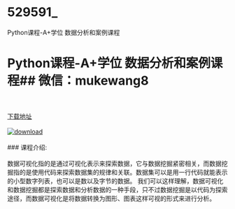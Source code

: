 # 529591_
Python课程-A+学位 数据分析和案例课程
# Python课程-A+学位 数据分析和案例课程## 微信：mukewang8
<br/></br>[下载地址](http://www.36tz.cn/article/529591 "下载地址")
<br/></br>[![download](http://36tz.cn/muke_img/2019_12_1-33-300x203.png "下载地址")](http://www.36tz.cn/article/529591 "下载地址")
<br/></br>### 课程介绍:<br/></br>数据可视化指的是通过可视化表示来探索数据，它与数据挖掘紧密相关，而数据挖掘指的是使用代码来探索数据集的规律和关联。数据集可以是用一行代码就能表示的小型数字列表，也可以是数以及字节的数据。
我们可以这样理解，数据可视化和数据挖掘都是探索数据和分析数据的一种手段，只不过数据挖掘是以代码为探索途径，而数据可视化是将数据转换为图形、图表这样可视的形式来进行分析。


 
